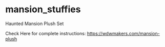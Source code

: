 # mansion_stuffies
Haunted Mansion Plush Set 

Check Here for complete instructions:
https://wdwmakers.com/mansion-plush
